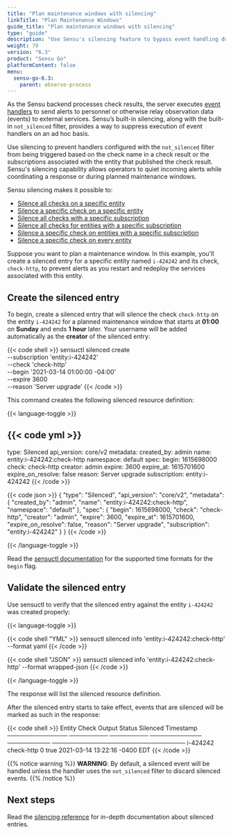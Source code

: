 ```yaml
---
title: "Plan maintenance windows with silencing"
linkTitle: "Plan Maintenance Windows"
guide_title: "Plan maintenance windows with silencing"
type: "guide"
description: "Use Sensu's silencing feature to bypass event handling during system maintenance so you can coordinate and perform maintenance without getting alerts."
weight: 70
version: "6.3"
product: "Sensu Go"
platformContent: false
menu: 
  sensu-go-6.3:
    parent: observe-process
---
```


As the Sensu backend processes check results, the server executes [event handlers][1] to send alerts to personnel or otherwise relay observation data (events) to external services.
Sensu’s built-in silencing, along with the built-in `not_silenced` filter, provides a way to suppress execution of event handlers on an ad hoc basis.

Use silencing to prevent handlers configured with the `not_silenced` filter from being triggered based on the check name in a check result or the subscriptions associated with the entity that published the check result.
Sensu's silencing capability allows operators to quiet incoming alerts while coordinating a response or during planned maintenance windows.

Sensu silencing makes it possible to:

* [Silence all checks on a specific entity][2]
* [Silence a specific check on a specific entity][3]
* [Silence all checks with a specific subscription][4]
* [Silence all checks for entities with a specific subscription][9]
* [Silence a specific check on entities with a specific subscription][5]
* [Silence a specific check on every entity][6]

Suppose you want to plan a maintenance window.
In this example, you'll create a silenced entry for a specific entity named `i-424242` and its check, `check-http`, to prevent alerts as you restart and redeploy the services associated with this entity.

## Create the silenced entry

To begin, create a silenced entry that will silence the check `check-http` on the entity `i-424242` for a planned maintenance window that starts at **01:00** on **Sunday** and ends **1 hour** later.
Your username will be added automatically as the **creator** of the silenced entry:

{{< code shell >}}
sensuctl silenced create \
--subscription 'entity:i-424242' \
--check 'check-http' \
--begin '2021-03-14 01:00:00 -04:00' \
--expire 3600 \
--reason 'Server upgrade'
{{< /code >}}

This command creates the following silenced resource definition:

{{< language-toggle >}}

{{< code yml >}}
---
type: Silenced
api_version: core/v2
metadata:
  created_by: admin
  name: entity:i-424242:check-http
  namespace: default
spec:
  begin: 1615698000
  check: check-http
  creator: admin
  expire: 3600
  expire_at: 1615701600
  expire_on_resolve: false
  reason: Server upgrade
  subscription: entity:i-424242
{{< /code >}}

{{< code json >}}
{
  "type": "Silenced",
  "api_version": "core/v2",
  "metadata": {
    "created_by": "admin",
    "name": "entity:i-424242:check-http",
    "namespace": "default"
  },
  "spec": {
    "begin": 1615698000,
    "check": "check-http",
    "creator": "admin",
    "expire": 3600,
    "expire_at": 1615701600,
    "expire_on_resolve": false,
    "reason": "Server upgrade",
    "subscription": "entity:i-424242"
  }
}
{{< /code >}}

{{< /language-toggle >}}

Read the [sensuctl documentation][8] for the supported time formats for the `begin` flag.

## Validate the silenced entry

Use sensuctl to verify that the silenced entry against the entity `i-424242` was created properly:

{{< language-toggle >}}

{{< code shell "YML" >}}
sensuctl silenced info 'entity:i-424242:check-http' --format yaml
{{< /code >}}

{{< code shell "JSON" >}}
sensuctl silenced info 'entity:i-424242:check-http' --format wrapped-json
{{< /code >}}

{{< /language-toggle >}}

The response will list the silenced resource definition.


After the silenced entry starts to take effect, events that are silenced will be marked as such in the response:

{{< code shell >}}
   Entity         Check        Output       Status     Silenced          Timestamp
──────────────   ─────────    ─────────   ──────────── ────────── ───────────────────────────────
   i-424242      check-http                    0          true     2021-03-14 13:22:16 -0400 EDT
{{< /code >}}

{{% notice warning %}}
**WARNING**: By default, a silenced event will be handled unless the handler uses the `not_silenced` filter to discard silenced events.
{{% /notice %}}

## Next steps

Read the [silencing reference][7] for in-depth documentation about silenced entries.


[1]: ../handlers/
[2]: ../silencing/#silencing-examples
[3]: ../silencing/#silence-a-specific-check-on-a-specific-entity
[4]: ../silencing/#silence-all-checks-with-a-specific-subscription
[5]: ../silencing/#silence-a-specific-check-on-entities-with-a-specific-subscription
[6]: ../silencing/#silence-a-specific-check-on-every-entity
[7]: ../silencing/
[8]: ../../../sensuctl/create-manage-resources/#time-formats
[9]: ../silencing/#silence-all-checks-for-entities-with-a-specific-subscription
